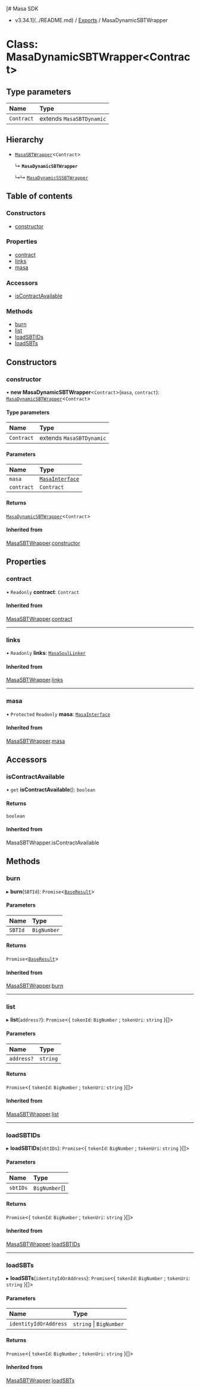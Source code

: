 [# Masa SDK
 - v3.34.1](../README.md) / [Exports](../modules.md) / MasaDynamicSBTWrapper

# Class: MasaDynamicSBTWrapper\<Contract\>

## Type parameters

| Name | Type |
| :------ | :------ |
| `Contract` | extends `MasaSBTDynamic` |

## Hierarchy

- [`MasaSBTWrapper`](MasaSBTWrapper.md)\<`Contract`\>

  ↳ **`MasaDynamicSBTWrapper`**

  ↳↳ [`MasaDynamicSSSBTWrapper`](MasaDynamicSSSBTWrapper.md)

## Table of contents

### Constructors

- [constructor](MasaDynamicSBTWrapper.md#constructor)

### Properties

- [contract](MasaDynamicSBTWrapper.md#contract)
- [links](MasaDynamicSBTWrapper.md#links)
- [masa](MasaDynamicSBTWrapper.md#masa)

### Accessors

- [isContractAvailable](MasaDynamicSBTWrapper.md#iscontractavailable)

### Methods

- [burn](MasaDynamicSBTWrapper.md#burn)
- [list](MasaDynamicSBTWrapper.md#list)
- [loadSBTIDs](MasaDynamicSBTWrapper.md#loadsbtids)
- [loadSBTs](MasaDynamicSBTWrapper.md#loadsbts)

## Constructors

### constructor

• **new MasaDynamicSBTWrapper**\<`Contract`\>(`masa`, `contract`): [`MasaDynamicSBTWrapper`](MasaDynamicSBTWrapper.md)\<`Contract`\>

#### Type parameters

| Name | Type |
| :------ | :------ |
| `Contract` | extends `MasaSBTDynamic` |

#### Parameters

| Name | Type |
| :------ | :------ |
| `masa` | [`MasaInterface`](../interfaces/MasaInterface.md) |
| `contract` | `Contract` |

#### Returns

[`MasaDynamicSBTWrapper`](MasaDynamicSBTWrapper.md)\<`Contract`\>

#### Inherited from

[MasaSBTWrapper](MasaSBTWrapper.md).[constructor](MasaSBTWrapper.md#constructor)

## Properties

### contract

• `Readonly` **contract**: `Contract`

#### Inherited from

[MasaSBTWrapper](MasaSBTWrapper.md).[contract](MasaSBTWrapper.md#contract)

___

### links

• `Readonly` **links**: [`MasaSoulLinker`](MasaSoulLinker.md)

#### Inherited from

[MasaSBTWrapper](MasaSBTWrapper.md).[links](MasaSBTWrapper.md#links)

___

### masa

• `Protected` `Readonly` **masa**: [`MasaInterface`](../interfaces/MasaInterface.md)

#### Inherited from

[MasaSBTWrapper](MasaSBTWrapper.md).[masa](MasaSBTWrapper.md#masa)

## Accessors

### isContractAvailable

• `get` **isContractAvailable**(): `boolean`

#### Returns

`boolean`

#### Inherited from

MasaSBTWrapper.isContractAvailable

## Methods

### burn

▸ **burn**(`SBTId`): `Promise`\<[`BaseResult`](../interfaces/BaseResult.md)\>

#### Parameters

| Name | Type |
| :------ | :------ |
| `SBTId` | `BigNumber` |

#### Returns

`Promise`\<[`BaseResult`](../interfaces/BaseResult.md)\>

#### Inherited from

[MasaSBTWrapper](MasaSBTWrapper.md).[burn](MasaSBTWrapper.md#burn)

___

### list

▸ **list**(`address?`): `Promise`\<\{ `tokenId`: `BigNumber` ; `tokenUri`: `string`  }[]\>

#### Parameters

| Name | Type |
| :------ | :------ |
| `address?` | `string` |

#### Returns

`Promise`\<\{ `tokenId`: `BigNumber` ; `tokenUri`: `string`  }[]\>

#### Inherited from

[MasaSBTWrapper](MasaSBTWrapper.md).[list](MasaSBTWrapper.md#list)

___

### loadSBTIDs

▸ **loadSBTIDs**(`sbtIDs`): `Promise`\<\{ `tokenId`: `BigNumber` ; `tokenUri`: `string`  }[]\>

#### Parameters

| Name | Type |
| :------ | :------ |
| `sbtIDs` | `BigNumber`[] |

#### Returns

`Promise`\<\{ `tokenId`: `BigNumber` ; `tokenUri`: `string`  }[]\>

#### Inherited from

[MasaSBTWrapper](MasaSBTWrapper.md).[loadSBTIDs](MasaSBTWrapper.md#loadsbtids)

___

### loadSBTs

▸ **loadSBTs**(`identityIdOrAddress`): `Promise`\<\{ `tokenId`: `BigNumber` ; `tokenUri`: `string`  }[]\>

#### Parameters

| Name | Type |
| :------ | :------ |
| `identityIdOrAddress` | `string` \| `BigNumber` |

#### Returns

`Promise`\<\{ `tokenId`: `BigNumber` ; `tokenUri`: `string`  }[]\>

#### Inherited from

[MasaSBTWrapper](MasaSBTWrapper.md).[loadSBTs](MasaSBTWrapper.md#loadsbts)
